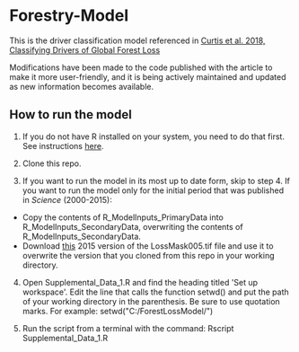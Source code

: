 # Forestry-Model
This is the driver classification model referenced in [Curtis et al. 2018, Classifying Drivers of Global Forest Loss](https://science.sciencemag.org/content/361/6407/1108.editor-summary)

Modifications have been made to the code published with the article to make it more user-friendly, and it is being actively maintained and updated as new information becomes available.

## How to run the model
1. If you do not have R installed on your system, you need to do that first.  See instructions [here](https://www.r-project.org/).

2. Clone this repo.

3. If you want to run the model in its most up to date form, skip to step 4. If you want to run the model only for the initial period that was published in *Science* (2000-2015):
  - Copy the contents of R_ModelInputs_PrimaryData into R_ModelInputs_SecondaryData, overwriting the contents of R_ModelInputs_SecondaryData.
  - Download [this](https://thetsc-my.sharepoint.com/:i:/g/personal/forrest_follett_sustainabilityconsortium_org/ER9A5EQMcttDl8AC2gpYEGAB2oTixKXOxfAT9IHSqX4QsA?e=Pas2UM) 2015 version of the LossMask005.tif file and use it to overwrite the version that you cloned from this repo in your working directory.

4. Open Supplemental_Data_1.R and find the heading titled 'Set up workspace'. Edit the line that calls the function setwd() and put the path of your working directory in the parenthesis.  Be sure to use quotation marks. For example: setwd("C:/ForestLossModel/")

5. Run the script from a terminal with the command: Rscript Supplemental_Data_1.R
